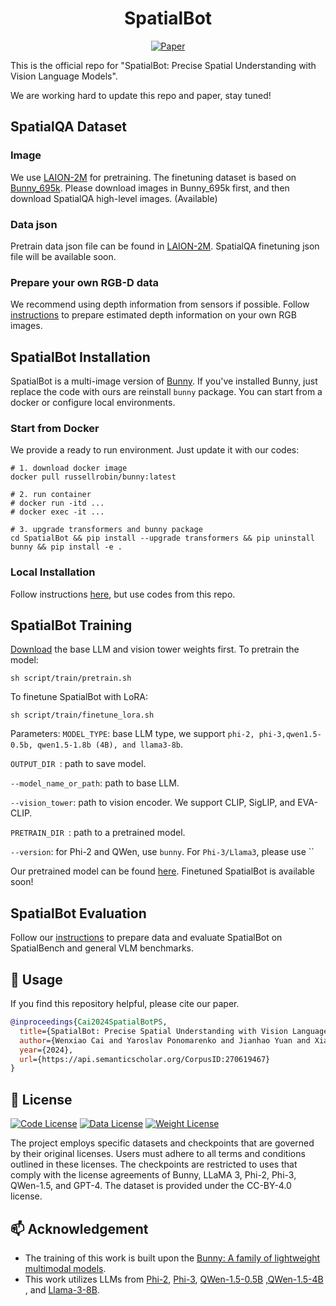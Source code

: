 <h1 align = "center">
  SpatialBot
</h1>

<p align="center">
    <a href="https://arxiv.org/abs/2406.13642">
        <img alt="Paper" src="http://img.shields.io/badge/Paper-arXiv%3A2406.13642-B31B1B.svg">
    </a>
</p>

This is the official repo for "SpatialBot: Precise Spatial Understanding with Vision Language Models".

We are working  hard to update this repo and paper, stay tuned!

## SpatialQA Dataset

### Image
We use [LAION-2M](https://huggingface.co/datasets/BoyaWu10/Bunny-v1_0-data/tree/main/pretrain) for pretraining. 
The finetuning dataset is based on [Bunny_695k](https://huggingface.co/datasets/BoyaWu10/Bunny-v1_0-data/tree/main/finetune). 
Please download images in Bunny_695k first, and then download SpatialQA high-level images. (Available)

### Data json
Pretrain data json file can be found in [LAION-2M](https://huggingface.co/datasets/BoyaWu10/Bunny-v1_0-data/tree/main/pretrain).
SpatialQA finetuning json file will be available soon.

### Prepare your own RGB-D data
We recommend using depth information from sensors if possible.
Follow [instructions](https://github.com/BAAI-DCAI/SpatialBot/SpatialQA_depthmap_instruction/SpatialQA_depthmap_instruction.md) to prepare estimated depth information on your own RGB images.

## SpatialBot Installation
SpatialBot is a multi-image version of [Bunny](https://github.com/BAAI-DCAI/Bunny). 
If you've installed Bunny, just replace the code with ours are reinstall ```bunny``` package.
You can start from a docker or configure local environments.

### Start from Docker
We provide a ready to run environment. Just update it with our codes:
```
# 1. download docker image
docker pull russellrobin/bunny:latest

# 2. run container
# docker run -itd ...
# docker exec -it ...

# 3. upgrade transformers and bunny package
cd SpatialBot && pip install --upgrade transformers && pip uninstall bunny && pip install -e .
```

### Local Installation
Follow instructions [here](https://github.com/BAAI-DCAI/Bunny?tab=readme-ov-file#local-installation), but use codes from this repo.

## SpatialBot Training
[Download](https://github.com/BAAI-DCAI/Bunny?tab=readme-ov-file#support-models) the base LLM and vision tower weights first.
To pretrain the model:
```
sh script/train/pretrain.sh
```
To finetune SpatialBot with LoRA:
```
sh script/train/finetune_lora.sh
```

Parameters:
```MODEL_TYPE```: base LLM type, we support ```phi-2, phi-3,qwen1.5-0.5b, qwen1.5-1.8b (4B), and llama3-8b```.

```OUTPUT_DIR ```: path to save model.

```--model_name_or_path```: path to base LLM. 

```--vision_tower```: path to vision encoder. We support CLIP, SigLIP, and EVA-CLIP.

```PRETRAIN_DIR ```: path to a pretrained model.

```--version```: for Phi-2 and QWen, use ```bunny```. For ```Phi-3/Llama3```, please use ``

Our pretrained model can be found [here](https://github.com/BAAI-DCAI/Bunny?tab=readme-ov-file#model-zoo).
Finetuned SpatialBot is available soon!

## SpatialBot Evaluation
Follow our [instructions](https://github.com/BAAI-DCAI/SpatialBot/blob/main/script/eval/lora/evaluation_lora.md) to prepare data and evaluate SpatialBot on SpatialBench and general VLM benchmarks.


## 🔗 Usage
If you find this repository helpful, please cite our paper.

```bibtex
@inproceedings{Cai2024SpatialBotPS,
  title={SpatialBot: Precise Spatial Understanding with Vision Language Models},
  author={Wenxiao Cai and Yaroslav Ponomarenko and Jianhao Yuan and Xiaoqi Li and Wankou Yang and Hao Dong and Bo Zhao},
  year={2024},
  url={https://api.semanticscholar.org/CorpusID:270619467}
}
```

## 🧾 License
[![Code License](https://img.shields.io/badge/Code%20License-Apache_2.0-yellow.svg)](./LICENSE)
[![Data License](https://img.shields.io/badge/Data%20License-CC--BY--4.0-orange.svg)](./LICENSE)
[![Weight License](https://img.shields.io/badge/Weight%20License-CC--BY--4.0-red.svg)](./LICENSE)

The project employs specific datasets and checkpoints that are governed by their original licenses. Users must adhere to all terms and conditions outlined in these licenses. The checkpoints are restricted to uses that comply with the license agreements of Bunny, LLaMA 3, Phi-2, Phi-3, QWen-1.5, and GPT-4. The dataset is provided under the CC-BY-4.0 license.


## 📫 Acknowledgement

- The training of this work is built upon the [Bunny: A family of lightweight multimodal models](https://github.com/BAAI-DCAI/Bunny).
- This work utilizes LLMs from [Phi-2](https://huggingface.co/microsoft/phi-2), [Phi-3](https://huggingface.co/microsoft/Phi-3-mini-4k-instruct), [QWen-1.5-0.5B](https://huggingface.co/Qwen/Qwen1.5-0.5B) ,[QWen-1.5-4B](https://huggingface.co/Qwen/Qwen1.5-4B) , and [Llama-3-8B](https://huggingface.co/meta-llama/Meta-Llama-3-8B-Instruct).
